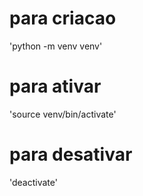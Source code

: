 # para criacao
'python -m venv venv'
# para ativar
'source venv/bin/activate'
# para desativar
'deactivate'
